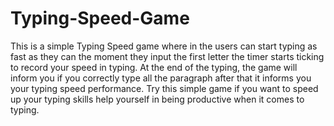 # Typing-Speed-Game

This is a simple Typing Speed game where in the users can start typing as fast as they can the moment they input the first letter the timer starts ticking to record
your speed in typing. At the end of the typing, the game will inform you if you correctly type all the paragraph after that it informs you your typing speed performance.
Try this simple game if you want to speed up your typing skills help yourself in being productive when it comes to typing.
